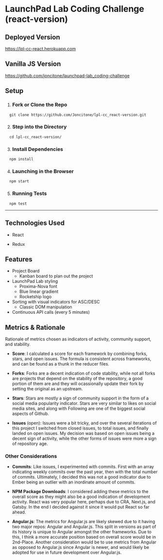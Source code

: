 # LaunchPad Lab Coding Challenge (react-version)

## Deployed Version

https://lpl-cc-react.herokuapp.com

## Vanilla JS Version

https://github.com/joncitone/launchpad-lab_coding-challenge

## Setup

1. ### Fork or Clone the Repo

```
  git clone https://github.com/Joncitone/lpl-cc_react-version.git
```

2. ### Step into the Directory

```
  cd lpl-cc_react-version/
```

3. ### Install Dependencies

```
  npm install
```

4. ### Launching in the Browser

```
  npm start
```

5. ### Running Tests

```
  npm test
```

---

## Technologies Used

- React

- Redux

## Features

- Project Board
  - Kanban board to plan out the project
- LaunchPad Lab styling
  - Proxima-Nova font
  - Blue linear gradient
  - Rocketship logo
- Sorting with visual indicators for ASC/DESC
  - Classic DOM manipulation
- Continuous API calls (every 5 minutes)

## Metrics & Rationale

Rationale of metrics chosen as indicators of activity, community support, and stability.

- **Score**: I calculated a score for each framework by combining forks, stars, and open issues.
  The formula is consistent across frameworks, and can be found as a thunk in the reducer files.

- **Forks**: Forks are a decent indication of code stability, while not all forks are projects that depend on the stability of the repository, a good portion of them are and they will ocassionally update their fork by setting the original as an upstream.

- **Stars**: Stars are mostly a sign of community support in the form of a social media popularity indicator. Stars are very similar to likes on social media sites, and along with Following are one of the biggest social aspects of Github.

- **Issues** (open): Issues were a bit tricky, and over the several iterations of this project I switched from closed issues, to total issues, and finally landed on open issues. My decision was based on open issues being a decent sign of activity, while the other forms of issues were more a sign of repository age.

### Other Considerations

- **Commits**: Like issues, I experimented with commits. First with an array indicating weekly commits over the past year, then with the total number of commits. Ultimately, I decided this was not a good indicator due to Ember being an outlier with an inordinate amount of commits.

- **NPM Package Downloads**: I considered adding these metrics to the overall score as they might also be a good indication of development activity. React was very popular here, perhaps due to CRA, Next.js, and Gatsby. In the end I decided against it since it would put React so far ahead.

- **Angular.js**: The metrics for Angular.js are likely skewed due to it having two major repos: Angular and Angular.js. This split in versions as part of its history is unique to Angular amongst the other frameworks. Due to this, I think a more accurate position based on overall score would be in 2nd-Place. Another consideration would be to use metrics from Angular as opposed to Angular.js since Angular is newer, and would likely be adopted for use in future development over Angular.js.
